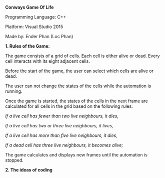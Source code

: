 **Conways Game Of Life**

Programming Language: C++

Platform: Visual Studio 2015

Made by: Ender Phan (Loc Phan)

**1. Rules of the Game:**

   The game consists of a grid of cells. Each cell is either alive or dead. Every cell interacts with its eight adjacent cells.
   
   Before the start of the game, the user can select which cells are alive or dead.
   
   The user can not change the states of the cells while the automation is running.
   
   Once the game is started, the states of the cells in the next frame are calculated for all cells in the grid based on the following rules:

   *If a live cell has fewer than two live neighbours, it dies,*
   
   *If a live cell has two or three live neighbours, it lives,*
   
   *If a live cell has more than five live neighbours, it dies,*
   
   *If a dead cell has three live neighbours, it becomes alive;*

   The game calculates and displays new frames until the automation is stopped.

**2. The ideas of coding**

